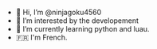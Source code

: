 - 👋 Hi, I’m @ninjagoku4560
- 👀 I’m interested by the developement
- 🌱 I’m currently learning python and luau.
- 🇫🇷 I'm French.
